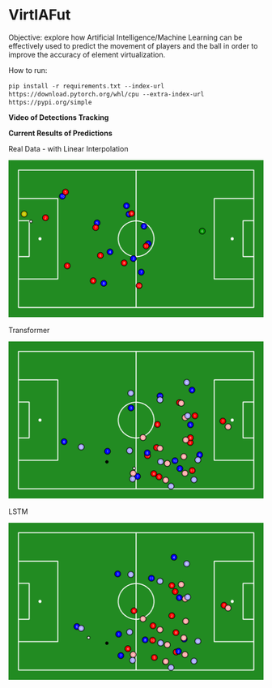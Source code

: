 # VirtIAFut

Objective: explore how Artificial Intelligence/Machine Learning can be effectively used to predict the movement of players and the ball in order to improve the accuracy of element virtualization.

How to run:

```
pip install -r requirements.txt --index-url https://download.pytorch.org/whl/cpu --extra-index-url https://pypi.org/simple
```

**Video of Detections Tracking**

**Current Results of Predictions**

Real Data - with Linear Interpolation

![Soccer Animation](data/animations/frames60s.gif "Real Data")

Transformer

![Soccer Animation](data/animations/tf+train_frames.gif "TF")

LSTM

![Description](data/animations/lstm88+train_frames.gif "lstm")

